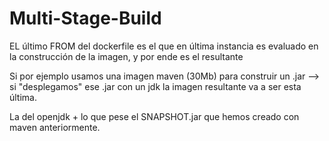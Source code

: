 # Multi-Stage-Build

EL último FROM del dockerfile es el que en última instancia es evaluado en la construcción de la imagen,
y por ende es el resultante

Si por ejemplo usamos una imagen maven (30Mb) para construir un .jar -->
si "desplegamos" ese .jar con un jdk la imagen resultante va a ser esta última.

La del openjdk + lo que pese el SNAPSHOT.jar que hemos creado con maven anteriormente.